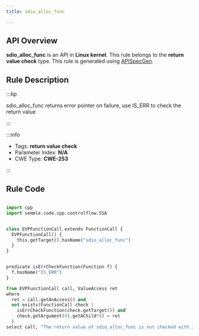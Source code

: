 ```yaml
---
title: sdio_alloc_func

---
```



## API Overview
**sdio_alloc_func** is an API in **Linux kernel**. This rule belongs to the **return value check** type. This rule is generated using [APISpecGen](../../tools/APISpecGen).
## Rule Description

:::tip

sdio_alloc_func returns error pointer on failure, use IS_ERR to check the return value

:::

:::info

- Tags: **return value check**
- Parameter Index: **N/A**
- CWE Type: **CWE-253**

:::

## Rule Code
```python

import cpp
import semmle.code.cpp.controlflow.SSA


class EVPFunctionCall extends FunctionCall {
  EVPFunctionCall() {
    this.getTarget().hasName("sdio_alloc_func")
  }
}


predicate isErrCheckFunction(Function f) {
  f.hasName("IS_ERR") 
}

from EVPFunctionCall call, ValueAccess ret
where
  ret = call.getAnAccess() and
  not exists(FunctionCall check |
    isErrCheckFunction(check.getTarget()) and
    check.getArgument(0).getAChild*() = ret
  )
select call, "The return value of sdio_alloc_func is not checked with IS_ERR."
    
```